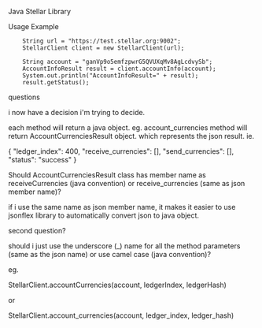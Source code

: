 Java Stellar Library


Usage Example

		String url = "https://test.stellar.org:9002";
		StellarClient client = new StellarClient(url);
		
		String account = "ganVp9o5emfzpwrG5QVUXqMv8AgLcdvySb";
		AccountInfoResult result = client.accountInfo(account);
		System.out.println("AccountInfoResult=" + result);
		result.getStatus();





questions

i now have a decision i'm trying to decide.

each method will return a java object.  eg. account_currencies method will return AccountCurrenciesResult object.  which represents the json result.  ie. 

  {
    "ledger_index": 400,
    "receive_currencies": [],
    "send_currencies": [],
    "status": "success"
  }


Should AccountCurrenciesResult class has member name as receiveCurrencies (java convention) or receive_currencies (same as json member name)?

if i use the same name as json member name, it makes it easier to use jsonflex library to automatically convert json to java object.


second question?

should i just use the underscore (_) name for all the method parameters (same as the json name) or use camel case (java convention)?

eg. 

StellarClient.accountCurrencies(account, ledgerIndex, ledgerHash)

or

StellarClient.account_currencies(account, ledger_index, ledger_hash)

